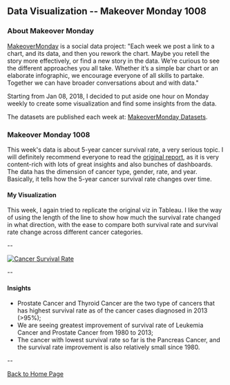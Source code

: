 <head>
  <!-- Global site tag (gtag.js) - Google Analytics -->
<script async src="https://www.googletagmanager.com/gtag/js?id=UA-112502179-1"></script>
<script>
  window.dataLayer = window.dataLayer || [];
  function gtag(){dataLayer.push(arguments);}
  gtag('js', new Date());

  gtag('config', 'UA-112502179-1');
</script>
</head>


## Data Visualization -- Makeover Monday 1008

### About Makeover Monday

[MakeoverMonday](http://www.makeovermonday.co.uk/) is a social data project:
"Each week we post a link to a chart, and its data, and then you rework the chart.
Maybe you retell the story more effectively, or find a new story in the data.
We’re curious to see the different approaches you all take. Whether it’s a simple bar chart or an elaborate infographic, we encourage everyone of all skills to partake.
Together we can have broader conversations about and with data."

Starting from Jan 08, 2018, I decided to put aside one hour on Monday weekly to create some visualization and find some insights from the data.

The datasets are published each week at: [MakeoverMonday Datasets](http://www.makeovermonday.co.uk/data/).

### Makeover Monday 1008

This week's data is about 5-year cancer survival rate, a very serious topic. I will definitely recommend everyone to read the [original report](https://ourworldindata.org/cancer), as it is very content-rich with lots of great insights and also bunches of dashboards.  
The data has the dimension of cancer type, gender, rate, and year. Basically, it tells how the 5-year cancer survival rate changes over time.  

#### My Visualization

This week, I again tried to replicate the original viz in Tableau. I like the way of using the length of the line to show how much the survival rate changed in what direction, with the ease to compare both survival rate and survival rate change across different cancer categories.    


--  
<div class='tableauPlaceholder' id='viz1539048615249' style='position: relative'>
<noscript><a href='#'>
  <img alt='Cancer Survival Rate ' src='https:&#47;&#47;public.tableau.com&#47;static&#47;images&#47;Ma&#47;MakeOverMonday1008&#47;CancerSurvivalRate&#47;1_rss.png' style='border: none' />
</a></noscript>
<object class='tableauViz'  style='display:none;'>
  <param name='host_url' value='https%3A%2F%2Fpublic.tableau.com%2F' />
  <param name='embed_code_version' value='3' /> 
  <param name='site_root' value='' />
  <param name='name' value='MakeOverMonday1008&#47;CancerSurvivalRate' />
  <param name='tabs' value='no' />
  <param name='toolbar' value='yes' />
  <param name='static_image' value='https:&#47;&#47;public.tableau.com&#47;static&#47;images&#47;Ma&#47;MakeOverMonday1008&#47;CancerSurvivalRate&#47;1.png' />
  <param name='animate_transition' value='yes' />
  <param name='display_static_image' value='yes' />
  <param name='display_spinner' value='yes' />
  <param name='display_overlay' value='yes' />
  <param name='display_count' value='yes' />
</object></div>          
<script type='text/javascript'>           
  var divElement = document.getElementById('viz1539048615249');    
  var vizElement = divElement.getElementsByTagName('object')[0];     
  vizElement.style.width='800px';vizElement.style.height='827px';        
  var scriptElement = document.createElement('script');           
  scriptElement.src = 'https://public.tableau.com/javascripts/api/viz_v1.js';        
  vizElement.parentNode.insertBefore(scriptElement, vizElement);            
</script>  


--  

#### Insights 
* Prostate Cancer and Thyroid Cancer are the two type of cancers that has highest survival rate as of the cancer cases diagnosed in 2013 (>95%);  
* We are seeing greatest improvement of survival rate of Leukemia Cancer and Prostate Cancer from 1980 to 2013;  
* The cancer with lowest survival rate so far is the Pancreas Cancer, and the survival rate improvement is also relatively small since 1980.  


--  


<a href="https://yudong-94.github.io/personal-website/" title="Back to Home Page">Back to Home Page</a>
